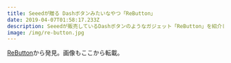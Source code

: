 ```yaml
---
title: Seeedが贈る Dashボタンみたいなやつ「ReButton」
date: 2019-04-07T01:58:17.233Z
description: Seeedが販売しているDashボタンのようなガジェット「ReButton」を紹介します。
image: /img/re-button.jpg
---
```

[ReButton](https://www.seeedstudio.com/ReButton-p-2930.html)から発見。画像もここから転載。
